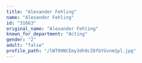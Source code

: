```yaml
---
title: "Alexander Fehling"
name: "Alexander Fehling"
id: "31663"
original_name: "Alexander Fehling"
known_for_department: "Acting"
gender: "2"
adult: "false"
profile_path: "/lWT09NCEmy3dh9cZ8fbYGvnm1pl.jpg"
---
```


